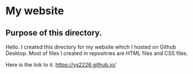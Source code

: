 # My website
## Purpose of this directory. 
Hello. 
I created this directory for my website which I hosted on Github Desktop. 
Most of files I created in repositries are HTML files and CSS files. 

Here is the link to it. 
https://ys2226.github.io/

